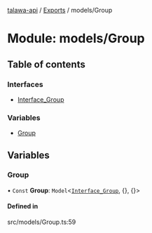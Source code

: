 [talawa-api](../README.md) / [Exports](../modules.md) / models/Group

# Module: models/Group

## Table of contents

### Interfaces

- [Interface\_Group](../interfaces/models_Group.Interface_Group.md)

### Variables

- [Group](models_Group.md#group)

## Variables

### Group

• `Const` **Group**: `Model`<[`Interface_Group`](../interfaces/models_Group.Interface_Group.md), {}, {}\>

#### Defined in

src/models/Group.ts:59
